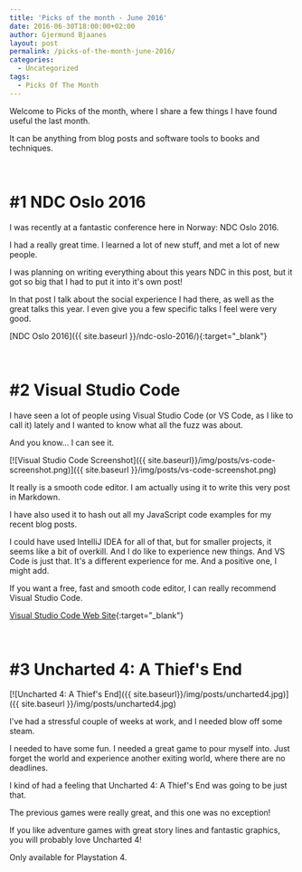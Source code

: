 ```yaml
---
title: 'Picks of the month - June 2016'
date: 2016-06-30T18:00:00+02:00
author: Gjermund Bjaanes
layout: post
permalink: /picks-of-the-month-june-2016/
categories:
  - Uncategorized
tags:
  - Picks Of The Month
---
```

Welcome to Picks of the month, where I share a few things I have found useful the last month.

It can be anything from blog posts and software tools to books and techniques.

<!--more-->

&nbsp;

# #1 NDC Oslo 2016

I was recently at a fantastic conference here in Norway: NDC Oslo 2016.

I had a really great time. I learned a lot of new stuff, and met a lot of new people.

I was planning on writing everything about this years NDC in this post, but it got so big
that I had to put it into it's own post!

In that post I talk about the social experience I had there, as well as the great talks this year.
I even give you a few specific talks I feel were very good.
 
[NDC Oslo 2016]({{ site.baseurl }}/ndc-oslo-2016/){:target="_blank"}

&nbsp;

# #2 Visual Studio Code

I have seen a lot of people using Visual Studio Code (or VS Code, as I like to call it) 
lately and I wanted to know what all the fuzz was about.

And you know... I can see it.

[![Visual Studio Code Screenshot]({{ site.baseurl}}/img/posts/vs-code-screenshot.png)]({{ site.baseurl }}/img/posts/vs-code-screenshot.png) 

It really is a  smooth code editor. I am actually using it to write this very post in Markdown.

I have also used it to hash out all my JavaScript code examples for my recent blog posts.

I could have used IntelliJ IDEA for all of that, but for smaller projects, it seems like a bit of overkill.
And I do like to experience new things. And VS Code is just that. It's a different experience for me. 
And a positive one, I might add.

If you want a free, fast and smooth code editor, I can really recommend Visual Studio Code.

[Visual Studio Code Web Site](https://code.visualstudio.com/){:target="_blank"}

&nbsp;

# #3 Uncharted 4: A Thief's End

[![Uncharted 4: A Thief's End]({{ site.baseurl}}/img/posts/uncharted4.jpg)]({{ site.baseurl }}/img/posts/uncharted4.jpg) 

I've had a stressful couple of weeks at work, and I needed blow off some steam. 

I needed to have some fun. I needed a great game to pour myself into. Just forget the world and
experience another exiting world, where there are no deadlines.

I kind of had a feeling that Uncharted 4: A Thief's End was going to be just that.

The previous games were really great, and this one was no exception!

If you like adventure games with great story lines and fantastic graphics, you will probably love Uncharted 4!

Only available for Playstation 4.
